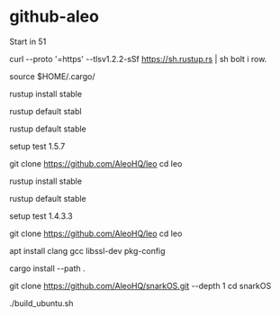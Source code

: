 # github-aleo

Start in 51


curl --proto '=https' --tlsv1.2.2-sSf https://sh.rustup.rs | sh
bolt i row.

source $HOME/.cargo/

rustup install stable

rustup default stabl

rustup default stable

setup test 1.5.7

git clone https://github.com/AleoHQ/leo
cd leo


rustup install stable

rustup default stable

setup test 1.4.3.3

git clone https://github.com/AleoHQ/leo
cd leo

apt install clang gcc libssl-dev pkg-config

cargo install --path .

git clone https://github.com/AleoHQ/snarkOS.git --depth 1
cd snarkOS

./build_ubuntu.sh

